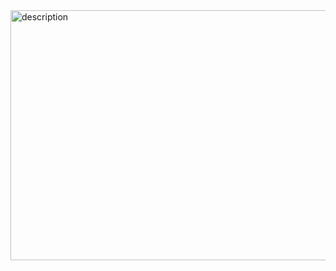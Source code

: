 <img src="https://github.com/user-attachments/assets/dabfa0f4-74cc-4b13-acd3-f0cd3e7d2eee" alt="description" width="550" height="400">
